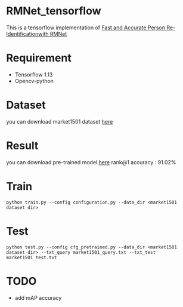 # RMNet_tensorflow
This is a tensorflow implementation of [Fast and Accurate Person Re-Identificationwith RMNet](https://arxiv.org/pdf/1812.02465.pdf)

# Requirement
* Tensorflow 1.13
* Opencv-python

# Dataset
you can download market1501 dataset [here](https://drive.google.com/file/d/1wb4UHGDSvI4kkGjsfuqYXiTerBttEYh-/view?usp=sharing)

# Result
you can download pre-trained model [here](https://drive.google.com/file/d/1vNRKIUmuOXqWaxSY2HjixmgYvTfifkxM/view?usp=sharing)
rank@1 accuracy : 91.02%

# Train
    python train.py --config configuration.py --data_dir <market1501 dataset dir>

# Test
    python test.py --config cfg_pretrained.py --data_dir <market1501 dataset dir> --txt_query market1501_query.txt --txt_test market1501_test.txt

# TODO
* add mAP accuracy
